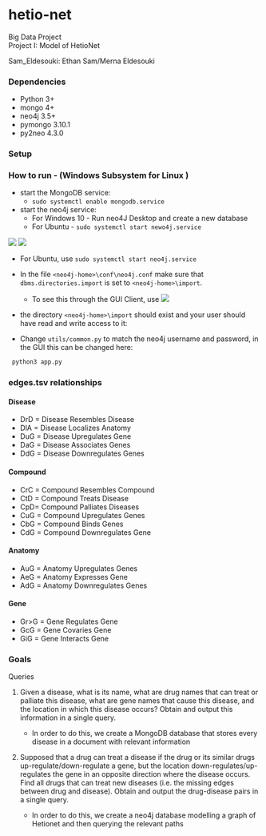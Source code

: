 # hetio-net
Big Data Project  
Project I: Model of HetioNet

Sam_Eldesouki: Ethan Sam/Merna Eldesouki


### Dependencies

- Python 3+
- mongo 4+
- neo4j 3.5+
- pymongo 3.10.1
- py2neo 4.3.0

### Setup

### How to run - (Windows Subsystem for Linux )

- start the MongoDB service:
    - `sudo systemctl enable mongodb.service`
- start the neo4j service:
  - For Windows 10 
        - Run neo4J Desktop and create a new database 
  - For Ubuntu
        - `sudo systemctl start newo4j.service`

![](https://media.discordapp.net/attachments/688449265227268174/692893417289678908/unknown.png)
![](https://media.discordapp.net/attachments/688449265227268174/692895470854471730/unknown.png)

- For Ubuntu, use `sudo systemctl start neo4j.service`
- In the file `<neo4j-home>\conf\neo4j.conf` make sure that `dbms.directories.import` is set to `<neo4j-home>\import`.
  - To see this through the GUI Client, use 
  ![](https://media.discordapp.net/attachments/688449265227268174/695981233267539998/unknown.png?width=555&height=704)
- the directory `<neo4j-home>\import` should exist and your user should have read and write access to it:

- Change `utils/common.py` to match the neo4j username and password, in the GUI this can be changed here:


```bash terminal 
 python3 app.py 
```

### edges.tsv relationships

#### Disease
- DrD = Disease Resembles Disease
- DlA = Disease Localizes Anatomy
- DuG = Disease Upregulates Gene
- DaG = Disease Associates Genes
- DdG = Disease Downregulates Genes

#### Compound
- CrC = Compound Resembles Compound
- CtD = Compound Treats Disease
- CpD= Compound Palliates Diseases
- CuG = Compound Upregulates Genes
- CbG = Compound Binds Genes
- CdG = Compound Downregulates Gene

#### Anatomy
- AuG = Anatomy Upregulates Genes
- AeG = Anatomy Expresses Gene
- AdG = Anatomy Downregulates Genes

#### Gene
- Gr>G = Gene Regulates Gene
- GcG = Gene Covaries Gene
- GiG = Gene Interacts Gene

### Goals

Queries

1. Given a disease, what is its name, what are drug names
that can treat or palliate this disease, what are gene
names that cause this disease, and the location in which this disease
occurs? Obtain and output this information in a single
query.
    - In order to do this, we  create a MongoDB database that stores 
    every disease in a document with relevant information

1. Supposed that a drug can treat a disease if the drug or
its similar drugs up-regulate/down-regulate a gene, but
the location down-regulates/up-regulates the gene in
an opposite direction where the disease occurs. Find all
drugs that can treat new diseases (i.e. the missing
edges between drug and disease). Obtain and output
the drug-disease pairs in a single query.

    - In order to do this, we create a neo4j database 
    modelling a graph of Hetionet and then querying the relevant paths


